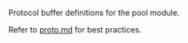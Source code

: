 Protocol buffer definitions for the pool module.

Refer to [proto.md](../../../docs/proto.md) for best practices.
